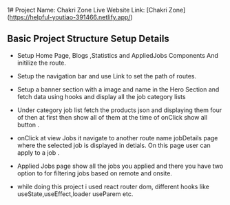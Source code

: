 1# Project Name: Chakri Zone
Live Website Link: [Chakri Zone] (https://helpful-youtiao-391466.netlify.app/)

## Basic Project Structure Setup Details

* Setup Home Page, Blogs ,Statistics and AppliedJobs Components And initilize the route.
* Setup the navigation bar and use Link to set the path of routes.
* Setup a banner section with a image and name in the Hero Section  and fetch data using hooks and display all the job category lists
* Under category job list fetch the products json and displaying them four of then at first then show all of them  at the time of onClick show all button .
* onClick at view Jobs it navigate to another route name jobDetails page where the selected job is displayed in detials. On this page user can apply to a job .
* Applied Jobs page show all the jobs you applied  and there you have two option to for filtering jobs based on remote and onsite.

* while doing this project i used react router dom, different hooks like useState,useEffect,loader useParem etc.